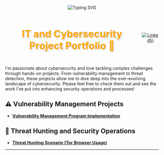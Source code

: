 <p align="center">
  <img src="https://readme-typing-svg.herokuapp.com/?font=Righteous&size=35&color=FFA500&center=true&vCenter=true&width=500&height=70&duration=2000&lines=Howdy!+👋;+I'm+Erik+Vargas!" alt="Typing SVG" />
</p>

<div align="center" style="display: flex; justify-content: center; align-items: center; gap: 10px;">
    <h3 style="font-size: 32px; font-weight: bold; color: #FFA500; text-shadow: 2px 2px 5px rgba(0, 0, 0, 0.2);">
       IT and Cybersecurity Project Portfolio 🔐
    </h3>
    <a href="https://www.linkedin.com/in/erik-vargas-60562625a/" target="_blank">
        <img src="https://img.shields.io/badge/-LinkedIn-0072b1?&style=for-the-badge&logo=linkedin&logoColor=white" alt="LinkedIn" />
    </a>
</div>


I'm passionate about cybersecurity and love tackling complex challenges through hands-on projects. From vulnerability management to threat detection, these projects allow me to dive deep into the ever-evolving landscape of cybersecurity. Please feel free to check them out and see the work I’ve put into enhancing security operations and processes!

## ⚠️ Vulnerability Management Projects

- **[Vulnerability Management Program Implementation](https://github.com/cybererik/Vulnerability-Management-Program-Implementation)**


## 🚨 Threat Hunting and Security Operations

- **[Threat Hunting Scenario (Tor Browser Usage)](https://github.com/cybererik/Threat-Hunting-Scenario-Tor-Browser-Usage-)**

<hr/>


